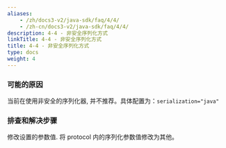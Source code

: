 ```yaml
---
aliases:
    - /zh/docs3-v2/java-sdk/faq/4/4/
    - /zh-cn/docs3-v2/java-sdk/faq/4/4/
description: 4-4 - 非安全序列化方式
linkTitle: 4-4 - 非安全序列化方式
title: 4-4 - 非安全序列化方式
type: docs
weight: 4
---
```







### 可能的原因

当前在使用非安全的序列化器, 并不推荐。具体配置为：`serialization="java"`

### 排查和解决步骤

修改设置的参数值. 将 protocol 内的序列化参数值修改为其他。